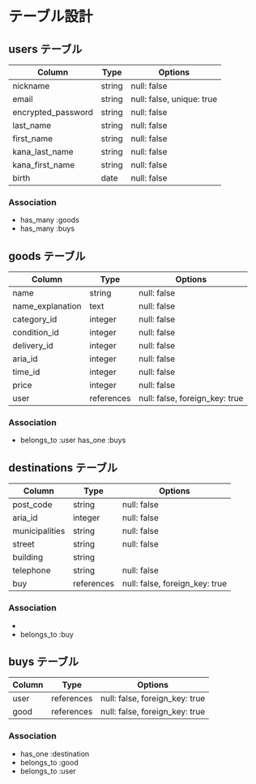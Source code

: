 # テーブル設計

## users テーブル

| Column             | Type   | Options     |
| ------------------ | ------ | ----------- |
| nickname           | string | null: false |
| email              | string | null: false, unique: true |
| encrypted_password | string | null: false |
| last_name          | string | null: false |
| first_name         | string | null: false |
| kana_last_name     | string | null: false |
| kana_first_name    | string | null: false |
| birth              | date   | null: false |

### Association

- has_many :goods
- has_many :buys


## goods テーブル

| Column             | Type       | Options                        |
| ------             | ------     | -----------                    |
| name               | string     | null: false                    |
| name_explanation   | text       | null: false                    |
| category_id        | integer    | null: false                    |
| condition_id       | integer    | null: false                    |
| delivery_id        | integer    | null: false                    |
| aria_id            | integer    | null: false                    |
| time_id            | integer    | null: false                    |
| price              | integer    | null: false                    |
| user               | references | null: false, foreign_key: true |



### Association

- belongs_to :user
  has_one :buys


## destinations テーブル

| Column           | Type           | Options                        |
| ------           | ----------     | ------------------------------ |
| post_code        | string         | null: false                    |
| aria_id          | integer        | null: false                    |
| municipalities   | string         | null: false                    |
| street           | string         | null: false                    |
| building         | string         |                                | 
| telephone        | string         | null: false                    |
| buy              | references     | null: false, foreign_key: true |

### Association

- 
- belongs_to :buy

## buys テーブル

| Column  | Type           | Options                        |
| ------- | ----------     | ------------------------------ |
| user    | references     | null: false, foreign_key: true |
| good    | references     | null: false, foreign_key: true |

### Association

- has_one :destination
- belongs_to :good
- belongs_to :user